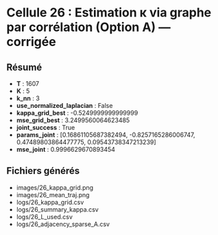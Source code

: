 # Cellule 26 : Estimation κ via graphe par corrélation (Option A) — corrigée

## Résumé
- **T** : 1607
- **K** : 5
- **k_nn** : 3
- **use_normalized_laplacian** : False
- **kappa_grid_best** : -0.5249999999999999
- **mse_grid_best** : 3.2499560064623485
- **joint_success** : True
- **params_joint** : [0.16861105687382494, -0.8257165286006747, 0.47489803864477775, 0.09543738347213239]
- **mse_joint** : 0.9996629670893454

## Fichiers générés
- images/26_kappa_grid.png
- images/26_mean_traj.png
- logs/26_kappa_grid.csv
- logs/26_summary_kappa.csv
- logs/26_L_used.csv
- logs/26_adjacency_sparse_A.csv
